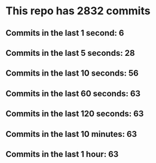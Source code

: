 # This repo has 2832 commits

## Commits in the last 1 second: 6
## Commits in the last 5 seconds: 28
## Commits in the last 10 seconds: 56
## Commits in the last 60 seconds: 63
## Commits in the last 120 seconds: 63
## Commits in the last 10 minutes: 63
## Commits in the last 1 hour: 63
